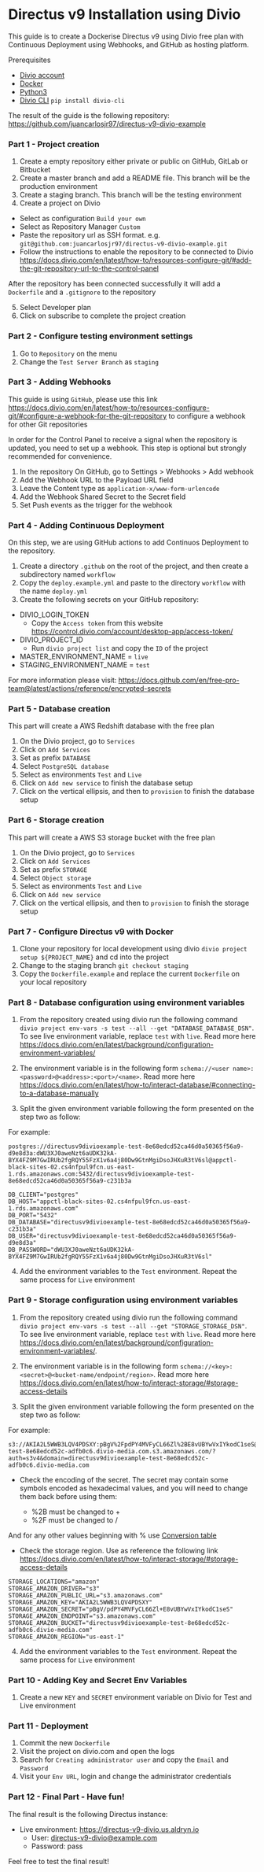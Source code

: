 # Directus v9 Installation using Divio

This guide is to create a Dockerise Directus v9 using Divio free plan with Continuous Deployment using Webhooks, and GitHub as hosting platform.

Prerequisites

- [Divio account](https://www.divio.com/)
- [Docker](https://docker.com/)
- [Python3](https://www.python.org/)
- [Divio CLI](https://docs.divio.com/en/latest/reference/divio-cli/) `pip install divio-cli`

The result of the guide is the following repository: https://github.com/juancarlosjr97/directus-v9-divio-example

### Part 1 - Project creation

1. Create a empty repository either private or public on GitHub, GitLab or Bitbucket
2. Create a master branch and add a README file. This branch will be the production environment
3. Create a staging branch. This branch will be the testing environment
4. Create a project on Divio

- Select as configuration `Build your own`
- Select as Repository Manager `Custom`
- Paste the repository url as SSH format. e.g. `git@github.com:juancarlosjr97/directus-v9-divio-example.git`
- Follow the instructions to enable the repository to be connected to Divio https://docs.divio.com/en/latest/how-to/resources-configure-git/#add-the-git-repository-url-to-the-control-panel

After the repository has been connected successfully it will add a `Dockerfile` and a `.gitignore` to the repository

5. Select Developer plan
6. Click on subscribe to complete the project creation

### Part 2 - Configure testing environment settings

1. Go to `Repository` on the menu
2. Change the `Test Server Branch` as `staging`

### Part 3 - Adding Webhooks

This guide is using `GitHub`, please use this link https://docs.divio.com/en/latest/how-to/resources-configure-git/#configure-a-webhook-for-the-git-repository to configure a webhook for other Git repositories

In order for the Control Panel to receive a signal when the repository is updated, you need to set up a webhook. This step is optional but strongly recommended for convenience.

1.  In the repository On GitHub, go to Settings > Webhooks > Add webhook
2.  Add the Webhook URL to the Payload URL field
3.  Leave the Content type as `application-x/www-form-urlencode`
4.  Add the Webhook Shared Secret to the Secret field
5.  Set Push events as the trigger for the webhook

### Part 4 - Adding Continuous Deployment

On this step, we are using GitHub actions to add Continuos Deployment to the repository.

1. Create a directory `.github` on the root of the project, and then create a subdirectory named `workflow`
2. Copy the `deploy.example.yml` and paste to the directory `workflow` with the name `deploy.yml`
3. Create the following secrets on your GitHub repository:

- DIVIO_LOGIN_TOKEN
  - Copy the `Access token` from this website https://control.divio.com/account/desktop-app/access-token/
- DIVIO_PROJECT_ID
  - Run `divio project list` and copy the `ID` of the project
- MASTER_ENVIRONMENT_NAME = `live`
- STAGING_ENVIRONMENT_NAME = `test`

For more information please visit: https://docs.github.com/en/free-pro-team@latest/actions/reference/encrypted-secrets

### Part 5 - Database creation

This part will create a AWS Redshift database with the free plan

1. On the Divio project, go to `Services`
2. Click on `Add Services`
3. Set as prefix `DATABASE`
4. Select `PostgreSQL database`
5. Select as environments `Test` and `Live`
6. Click on `Add new service` to finish the database setup
7. Click on the vertical ellipsis, and then to `provision` to finish the database setup

### Part 6 - Storage creation

This part will create a AWS S3 storage bucket with the free plan

1. On the Divio project, go to `Services`
2. Click on `Add Services`
3. Set as prefix `STORAGE`
4. Select `Object storage`
5. Select as environments `Test` and `Live`
6. Click on `Add new service`
7. Click on the vertical ellipsis, and then to `provision` to finish the storage setup

### Part 7 - Configure Directus v9 with Docker

1. Clone your repository for local development using divio `divio project setup ${PROJECT_NAME}` and cd into the project
2. Change to the staging branch `git checkout staging`
3. Copy the `Dockerfile.example` and replace the current `Dockerfile` on your local repository

### Part 8 - Database configuration using environment variables

1. From the repository created using divio run the following command `divio project env-vars -s test --all --get "DATABASE_DATABASE_DSN"`. To see live environment variable, replace `test` with `live`. Read more here https://docs.divio.com/en/latest/background/configuration-environment-variables/

2. The environment variable is in the following form `schema://<user name>:<password>@<address>:<port>/<name>`. Read more here https://docs.divio.com/en/latest/how-to/interact-database/#connecting-to-a-database-manually

3. Split the given environment variable following the form presented on the step two as follow:

For example:

```
postgres://directusv9divioexample-test-8e68edcd52ca46d0a50365f56a9-d9e8d3a:dWU3XJ0aweNzt6aUDK32kA-BYX4FZ9M7GwIRUb2fgRQY55FzX1v6a4j80Dw9GtnMgiDsoJHXuR3tV6sl@appctl-black-sites-02.cs4nfpul9fcn.us-east-1.rds.amazonaws.com:5432/directusv9divioexample-test-8e68edcd52ca46d0a50365f56a9-c231b3a
```

```
DB_CLIENT="postgres"
DB_HOST="appctl-black-sites-02.cs4nfpul9fcn.us-east-1.rds.amazonaws.com"
DB_PORT="5432"
DB_DATABASE="directusv9divioexample-test-8e68edcd52ca46d0a50365f56a9-c231b3a"
DB_USER="directusv9divioexample-test-8e68edcd52ca46d0a50365f56a9-d9e8d3a"
DB_PASSWORD="dWU3XJ0aweNzt6aUDK32kA-BYX4FZ9M7GwIRUb2fgRQY55FzX1v6a4j80Dw9GtnMgiDsoJHXuR3tV6sl"
```

4. Add the environment variables to the `Test` environment. Repeat the same process for `Live` environment

### Part 9 - Storage configuration using environment variables

1. From the repository created using divio run the following command `divio project env-vars -s test --all --get "STORAGE_STORAGE_DSN"`. To see live environment variable, replace `test` with `live`. Read more here https://docs.divio.com/en/latest/background/configuration-environment-variables/.

2. The environment variable is in the following form `schema://<key>:<secret>@<bucket-name/endpoint/region>`. Read more here https://docs.divio.com/en/latest/how-to/interact-storage/#storage-access-details

3. Split the given environment variable following the form presented on the step two as follow:

For example:

```
s3://AKIA2L5WWB3LQV4PDSXY:pBgV%2FpdPY4MVFyCL66Zl%2BE8vUBYwVxIYkodC1seS@directusv9divioexample-test-8e68edcd52c-adfb0c6.divio-media.com.s3.amazonaws.com/?auth=s3v4&domain=directusv9divioexample-test-8e68edcd52c-adfb0c6.divio-media.com
```

- Check the encoding of the secret. The secret may contain some symbols encoded as hexadecimal values, and you will need to change them back before using them:

  - %2B must be changed to +
  - %2F must be changed to /

And for any other values beginning with % use [Conversion table](https://en.wikipedia.org/wiki/ASCII#Printable_characters)

- Check the storage region. Use as reference the following link https://docs.divio.com/en/latest/how-to/interact-storage/#storage-access-details

```
STORAGE_LOCATIONS="amazon"
STORAGE_AMAZON_DRIVER="s3"
STORAGE_AMAZON_PUBLIC_URL="s3.amazonaws.com"
STORAGE_AMAZON_KEY="AKIA2L5WWB3LQV4PDSXY"
STORAGE_AMAZON_SECRET="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"
STORAGE_AMAZON_ENDPOINT="s3.amazonaws.com"
STORAGE_AMAZON_BUCKET="directusv9divioexample-test-8e68edcd52c-adfb0c6.divio-media.com"
STORAGE_AMAZON_REGION="us-east-1"
```

4. Add the environment variables to the `Test` environment. Repeat the same process for `Live` environment

### Part 10 - Adding Key and Secret Env Variables

1. Create a new `KEY` and `SECRET` environment variable on Divio for Test and Live environment

### Part 11 - Deployment

1. Commit the new `Dockerfile`
2. Visit the project on divio.com and open the logs
3. Search for `Creating administrator user` and copy the `Email` and `Password`
4. Visit your `Env URL`, login and change the administrator credentials

### Part 12 - Final Part - Have fun!

The final result is the following Directus instance:

- Live environment: https://directus-v9-divio.us.aldryn.io
  - User: directus-v9-divio@example.com
  - Password: pass

Feel free to test the final result!
